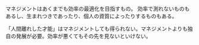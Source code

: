 マネジメントはあくまでも効率の最適化を目指すもの。
効率で測れないものもあるし、生まれつきであったり、個人の資質によったりするものもある。

「人間離れした才能」はマネジメントしても得られない。マネジメントよりも独自の発展が必要。効率が悪くてもその先を見ないといけない。
